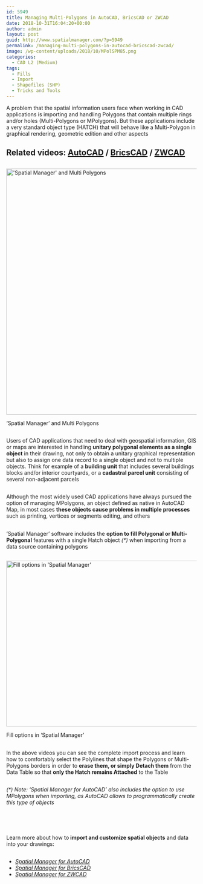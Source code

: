 ```yaml
---
id: 5949
title: Managing Multi-Polygons in AutoCAD, BricsCAD or ZWCAD
date: 2018-10-31T16:04:20+00:00
author: admin
layout: post
guid: http://www.spatialmanager.com/?p=5949
permalink: /managing-multi-polygons-in-autocad-bricscad-zwcad/
image: /wp-content/uploads/2018/10/MPolSPM85.png
categories:
  - CAD L2 (Medium)
tags:
  - Fills
  - Import
  - Shapefiles (SHP)
  - Tricks and Tools
---
```

<p>
  A problem that the spatial information users face when working in CAD applications is importing and handling Polygons that contain multiple rings and/or holes (Multi-Polygons or MPolygons). But these applications include a very standard object type (HATCH) that will behave like a Multi-Polygon in graphical rendering, geometric edition and other aspects
</p>

<p>
  <!--more-->
</p>

<h2>
  Related videos: <a href="https://youtu.be/GlGIohjhGZ0?rel=0" target="_blank" rel="nofollow"><span><span>AutoCAD</span></span></a> / <a href="https://youtu.be/JWMSVQMqgYE?rel=0" target="_blank" rel="nofollow"><span><span>BricsCAD</span></span></a> / <a href="https://youtu.be/Q8GwjrwzH6Q?rel=0" target="_blank" rel="nofollow"><span><span>ZWCAD</span></span></a>
</h2>

<h2>
</h2>

<div>
  <a href="http://www.spatialmanager.com/wp-content/uploads/2018/10/SPM_Hatch_MPol.png" target="_blank" rel="nofollow"><img src="http://www.spatialmanager.com/wp-content/uploads/2018/10/SPM_Hatch_MPol.png" alt="'Spatial Manager' and Multi Polygons" width="1280" height="650" srcset="http://www.spatialmanager.com/wp-content/uploads/2018/10/SPM_Hatch_MPol.png 1280w, http://www.spatialmanager.com/wp-content/uploads/2018/10/SPM_Hatch_MPol-300x152.png 300w, http://www.spatialmanager.com/wp-content/uploads/2018/10/SPM_Hatch_MPol-768x390.png 768w, http://www.spatialmanager.com/wp-content/uploads/2018/10/SPM_Hatch_MPol-1024x520.png 1024w, http://www.spatialmanager.com/wp-content/uploads/2018/10/SPM_Hatch_MPol-624x317.png 624w" sizes="(max-width: 1280px) 100vw, 1280px" /></a>
  
  <p>
    &#8216;Spatial Manager&#8217; and Multi Polygons
  </p>
</div>

<h2>
</h2>

<p>
  Users of CAD applications that need to deal with geospatial information, GIS or maps are interested in handling <strong>unitary polygonal elements as a single object</strong> in their drawing, not only to obtain a unitary graphical representation but also to assign one data record to a single object and not to multiple objects. Think for example of a <strong>building unit</strong> that includes several buildings blocks and/or interior courtyards, or a <strong>cadastral parcel unit</strong> consisting of several non-adjacent parcels
</p>

<h2>
</h2>

<p>
  Although the most widely used CAD applications have always pursued the option of managing MPolygons, an object defined as native in AutoCAD Map, in most cases <strong>these objects cause problems in multiple processes</strong> such as printing, vertices or segments editing, and others
</p>

## 

<p>
  &#8216;Spatial Manager&#8217; software includes the <strong>option to fill Polygonal or Multi-Polygonal</strong> features with a single Hatch object<em> (*)</em> when importing from a data source containing polygons
</p>

<h2>
</h2>

<div>
  <a href="http://www.spatialmanager.com/wp-content/uploads/2018/10/FillSPMOptions.png" target="_blank" rel="nofollow"><img src="http://www.spatialmanager.com/wp-content/uploads/2018/10/FillSPMOptions.png" alt="Fill options in 'Spatial Manager'" width="855" height="438" srcset="http://www.spatialmanager.com/wp-content/uploads/2018/10/FillSPMOptions.png 855w, http://www.spatialmanager.com/wp-content/uploads/2018/10/FillSPMOptions-300x154.png 300w, http://www.spatialmanager.com/wp-content/uploads/2018/10/FillSPMOptions-768x393.png 768w, http://www.spatialmanager.com/wp-content/uploads/2018/10/FillSPMOptions-624x320.png 624w" sizes="(max-width: 855px) 100vw, 855px" /></a>
  
  <p>
    Fill options in &#8216;Spatial Manager&#8217;
  </p>
</div>

## 

In the above videos you can see the complete import process and learn how to comfortably select the Polylines that shape the Polygons or Multi-Polygons borders in order to **erase them, or simply Detach them** from the Data Table so that **only the Hatch remains Attached** to the Table

## 

_(*) Note: &#8216;Spatial Manager for AutoCAD&#8217; also includes the option to use MPolygons when importing, as AutoCAD allows to programmatically create this type of objects_

## 

&nbsp;

## 

<p>
  Learn more about how to<strong> import and customize spatial objects</strong> and data into your drawings:
</p>

<h2>
</h2>

<ul>
  <li>
    <a href="http://wiki.spatialmanager.com/index.php/Spatial_Manager™_for_AutoCAD_-_FAQs:_Import" target="_blank" rel="nofollow"><em><span>Spatial Manager for AutoCAD</span></em></a>
  </li>
  <li>
    <em><span><a href="http://wiki.spatialmanager.com/index.php/Spatial_Manager™_for_BricsCAD_-_FAQs:_Import" target="_blank" rel="nofollow">Spatial Manager for BricsCAD</a></span></em>
  </li>
  <li>
    <em><span><a href="http://wiki.spatialmanager.com/index.php/Spatial_Manager™_for_ZWCAD_-_FAQs:_Import" target="_blank" rel="nofollow">Spatial Manager for ZWCAD</a></span></em>
  </li>
</ul>